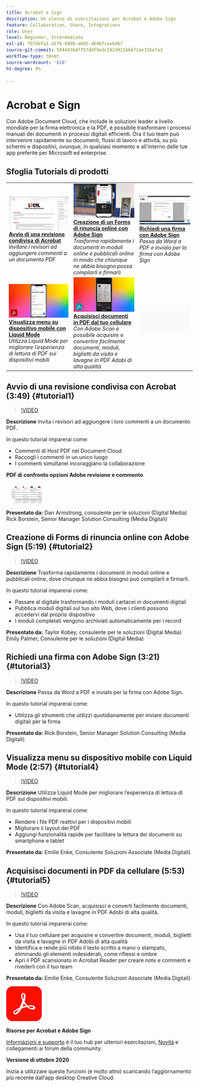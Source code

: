 ```yaml
---
title: Acrobat e Sign
description: Un elenco di esercitazioni per Acrobat e Adobe Sign
feature: Collaboration, Share, Integrations
role: User
level: Beginner, Intermediate
exl-id: 7b7defa1-d2fb-4908-a605-4696fceeb467
source-git-commit: 58444368f757ddf9edc292d921bb6f2ae335efa3
workflow-type: tm+mt
source-wordcount: '610'
ht-degree: 0%

---
```


# Acrobat e Sign

Con Adobe Document Cloud, che include le soluzioni leader a livello mondiale per la firma elettronica e la PDF, è possibile trasformare i processi manuali dei documenti in processi digitali efficienti. Ora il tuo team può intervenire rapidamente su documenti, flussi di lavoro e attività, su più schermi e dispositivi, ovunque, in qualsiasi momento e all&#39;interno delle tue app preferite per Microsoft ed enterprise.

## Sfoglia Tutorials di prodotti

<table style="table-layout:fixed">
<tr>
 <td>
   <a href="acrobat-sign.md#tutorial1">
      <img alt="Avvio di una revisione condivisa di Acrobat" src="../assets/acrobat_sharedreview_armstrong.jpg" />
   </a>
    <div>
   <a href="acrobat-sign.md#tutorial1"><strong>Avvio di una revisione condivisa di Acrobat</strong></a>
    </div>
    <em>Invitare i revisori ad aggiungere commenti a un documento PDF</em>
    <br>
  </td>
  <td>
    <a href="acrobat-sign.md#tutorial2">
        <img alt="Creazione di un Forms di rinuncia online con Adobe Sign" src="../assets/sign_webforms_palmer-kobey_thumbnail.jpg" />
    </a>
    <div>
    <a href="acrobat-sign.md#tutorial2"><strong>Creazione di un Forms di rinuncia online con Adobe Sign</strong></a>
    </div>
    <em>Trasforma rapidamente i documenti in moduli online e pubblicali online in modo che chiunque ne abbia bisogno possa compilarli e firmarli</em>
    <br>
  </td>
  <td>
   <a href="acrobat-sign.md#tutorial3">
      <img alt="Richiedi una firma con Adobe Sign" src="../assets/sign_request-signature_borstein_thumbnail.jpg" />
   </a>
    <div>
    <a href="acrobat-sign.md#tutorial3"><strong>Richiedi una firma con Adobe Sign</strong></a>
    </div>
    <em>Passa da Word a PDF e invialo per la firma con Adobe Sign</em>
    <br>
  </td>
</tr>
<tr>
 <td>
   <a href="acrobat-sign.md#tutorial4">
      <img alt="Visualizza i menu su dispositivo mobile con Liquid Mode" src="../assets/acrobat_liquidmode_enke_thumbnail.jpg" />
   </a>
    <div>
   <a href="acrobat-sign.md#tutorial4"><strong>Visualizza menu su dispositivo mobile con Liquid Mode</strong></a>
    </div>
    <em>Utilizza Liquid Mode per migliorare l’esperienza di lettura di PDF sui dispositivi mobili</em>
    <br>
  </td>
  <td>
    <a href="acrobat-sign.md#tutorial5">
        <img alt="Acquisire documenti in PDF da un cellulare" src="../assets/acrobat_scan_enke.jpg" />
    </a>
    <div>
    <a href="acrobat-sign.md#tutorial5"><strong>Acquisisci documenti in PDF dal tuo cellulare</strong></a>
    </div>
    <em>Con Adobe Scan è possibile acquisire e convertire facilmente documenti, moduli, biglietti da visita e lavagne in PDF Adobi di alta qualità</em>
    <br>
  </td>
  <td>
    <img alt="Spaziatore" src="../assets/Gray_thumbnail.png" />
    <div>
    <br>
  </td>
</tr>
</table>

## Avvio di una revisione condivisa con Acrobat (3:49) {#tutorial1}

>[!VIDEO](https://video.tv.adobe.com/v/326777?hidetitle=true)

**Descrizione**
Invita i revisori ad aggiungere i loro commenti a un documento PDF.

In questo tutorial imparerai come:
* Commenti di Host PDF nel Document Cloud
* Raccogli i commenti in un unico luogo
* I commenti simultanei incoraggiano la collaborazione

**PDF di confronto opzioni Adobe revisione e commento**

[![Immagine di confronto](../assets/ComparisonPDF_thumbnail_96.png)](../assets/Adobe_Review_and_Comment_Comparisons.pdf)

**Presentato da:**
Dan Armstrong, consulente per le soluzioni (Digital Media)
Rick Borstein, Senior Manager Solution Consulting (Media Digitali)

## Creazione di Forms di rinuncia online con Adobe Sign (5:19) {#tutorial2}

>[!VIDEO](https://video.tv.adobe.com/v/326776?hidetitle=true)

**Descrizione**
Trasforma rapidamente i documenti in moduli online e pubblicali online, dove chiunque ne abbia bisogno può compilarli e firmarli.

In questo tutorial imparerai come:
* Passare al digitale trasformando i moduli cartacei in documenti digitali
* Pubblica moduli digitali sul tuo sito Web, dove i clienti possono accedervi dal proprio dispositivo
* I moduli completati vengono archiviati automaticamente per i record

**Presentato da:**
Taylor Kobey, consulente per le soluzioni (Digital Media)
Emily Palmer, Consulente per le soluzioni (Digital Media)

## Richiedi una firma con Adobe Sign (3:21) {#tutorial3}

>[!VIDEO](https://video.tv.adobe.com/v/326801?hidetitle=true)

**Descrizione**
Passa da Word a PDF e invialo per la firma con Adobe Sign.

In questo tutorial imparerai come:
* Utilizza gli strumenti che utilizzi quotidianamente per inviare documenti digitali per la firma

**Presentato da:**
Rick Borstein, Senior Manager Solution Consulting (Media Digitali)

## Visualizza menu su dispositivo mobile con Liquid Mode (2:57) {#tutorial4}

>[!VIDEO](https://video.tv.adobe.com/v/327093?hidetitle=true)

**Descrizione**
Utilizza Liquid Mode per migliorare l’esperienza di lettura di PDF sui dispositivi mobili.

In questo tutorial imparerai come:
* Rendere i file PDF reattivi per i dispositivi mobili
* Migliorare il layout dei PDF
* Aggiungi funzionalità rapide per facilitare la lettura dei documenti su smartphone e tablet

**Presentato da:**
Emilie Enke, Consulente Soluzioni Associate (Media Digitali)

## Acquisisci documenti in PDF da cellulare (5:53) {#tutorial5}

>[!VIDEO](https://video.tv.adobe.com/v/327094?hidetitle=true)

**Descrizione**
Con Adobe Scan, acquisisci e converti facilmente documenti, moduli, biglietti da visita e lavagne in PDF Adobi di alta qualità.

In questo tutorial imparerai come:
* Usa il tuo cellulare per acquisire e convertire documenti, moduli, biglietti da visita e lavagne in PDF Adobi di alta qualità
* Identifica e rende più nitido il testo scritto a mano o stampato, eliminando gli elementi indesiderati, come riflessi e ombre
* Apri il PDF scansionato in Acrobat Reader per creare note e commenti e rivederli con il tuo team

**Presentato da:**
Emilie Enke, Consulente Soluzioni Associate (Media Digitali)

![Logo DC](../assets/Doc-Cloud-256.png)

**Risorse per Acrobat e Adobe Sign**

[Informazioni e supporto](https://helpx.adobe.com/support/document-cloud.html) è il tuo hub per ulteriori esercitazioni, [Novità](https://helpx.adobe.com/acrobat/using/whats-new.html) e collegamenti ai forum della community.

**Versione di ottobre 2020**

Inizia a utilizzare queste funzioni (e molto altro) scaricando l’aggiornamento più recente dall’app desktop Creative Cloud.
